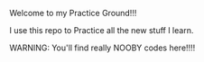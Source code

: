 Welcome to my Practice Ground!!!

I use this repo to Practice all the new stuff I learn.

WARNING: You'll find really NOOBY codes here!!!!
